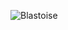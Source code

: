 ![Blastoise](https://raw.githubusercontent.com/pret/pokefirered/master/graphics/pokemon/blastoise/front.png)
